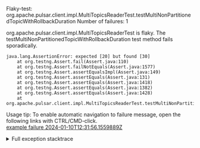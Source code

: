         
Flaky-test: org.apache.pulsar.client.impl.MultiTopicsReaderTest.testMultiNonPartitionedTopicWithRollbackDuration
Number of failures: 1

org.apache.pulsar.client.impl.MultiTopicsReaderTest is flaky. The testMultiNonPartitionedTopicWithRollbackDuration test method fails sporadically.

```
java.lang.AssertionError: expected [20] but found [30]
	at org.testng.Assert.fail(Assert.java:110)
	at org.testng.Assert.failNotEquals(Assert.java:1577)
	at org.testng.Assert.assertEqualsImpl(Assert.java:149)
	at org.testng.Assert.assertEquals(Assert.java:131)
	at org.testng.Assert.assertEquals(Assert.java:1418)
	at org.testng.Assert.assertEquals(Assert.java:1382)
	at org.testng.Assert.assertEquals(Assert.java:1428)
	at org.apache.pulsar.client.impl.MultiTopicsReaderTest.testMultiNonPartitionedTopicWithRollbackDuration(MultiTopicsReaderTest.java:535)
```

Usage tip: To enable automatic navigation to failure message, open the following links with CTRL/CMD-click.  
[example failure 2024-01-10T12:31:56.1559889Z](https://github.com/apache/pulsar/actions/runs/7419301554/job/20341790872#step:10:1465)  


<details>
<summary>Full exception stacktrace</summary>
<code><pre>
java.lang.AssertionError: expected [20] but found [30]
	at org.testng.Assert.fail(Assert.java:110)
	at org.testng.Assert.failNotEquals(Assert.java:1577)
	at org.testng.Assert.assertEqualsImpl(Assert.java:149)
	at org.testng.Assert.assertEquals(Assert.java:131)
	at org.testng.Assert.assertEquals(Assert.java:1418)
	at org.testng.Assert.assertEquals(Assert.java:1382)
	at org.testng.Assert.assertEquals(Assert.java:1428)
	at org.apache.pulsar.client.impl.MultiTopicsReaderTest.testMultiNonPartitionedTopicWithRollbackDuration(MultiTopicsReaderTest.java:535)
	at java.base/jdk.internal.reflect.NativeMethodAccessorImpl.invoke0(Native Method)
	at java.base/jdk.internal.reflect.NativeMethodAccessorImpl.invoke(NativeMethodAccessorImpl.java:77)
	at java.base/jdk.internal.reflect.DelegatingMethodAccessorImpl.invoke(DelegatingMethodAccessorImpl.java:43)
	at java.base/java.lang.reflect.Method.invoke(Method.java:568)
	at org.testng.internal.invokers.MethodInvocationHelper.invokeMethod(MethodInvocationHelper.java:139)
	at org.testng.internal.invokers.InvokeMethodRunnable.runOne(InvokeMethodRunnable.java:47)
	at org.testng.internal.invokers.InvokeMethodRunnable.call(InvokeMethodRunnable.java:76)
	at org.testng.internal.invokers.InvokeMethodRunnable.call(InvokeMethodRunnable.java:11)
	at java.base/java.util.concurrent.FutureTask.run(FutureTask.java:264)
	at java.base/java.util.concurrent.ThreadPoolExecutor.runWorker(ThreadPoolExecutor.java:1136)
	at java.base/java.util.concurrent.ThreadPoolExecutor$Worker.run(ThreadPoolExecutor.java:635)
	at java.base/java.lang.Thread.run(Thread.java:840)

</pre></code>
</details>

